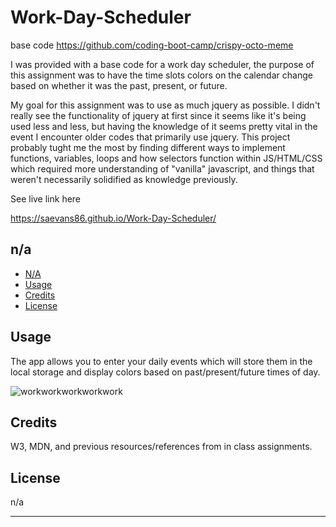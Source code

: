 # Work-Day-Scheduler
base code https://github.com/coding-boot-camp/crispy-octo-meme


I was provided with a base code for a work day scheduler, the purpose of this assignment was to have 
the time slots colors on the calendar change based on whether it was the past, present, or future. 


My goal for this assignment was to use as much jquery as possible. 
I didn't really see the functionality of jquery at first since it seems like it's being used less and less, but having the knowledge of it seems pretty vital in the event I encounter older codes that primarily use jquery. This project probably tught me the most by finding different ways to implement functions, variables, loops and how selectors function within JS/HTML/CSS which required more understanding of "vanilla" javascript, and things that weren't necessarily solidified as knowledge previously. 

See live link here

https://saevans86.github.io/Work-Day-Scheduler/

## n/a



- [N/A](#N/A)
- [Usage](#usage)
- [Credits](#credits)
- [License](#license)



## Usage

The app allows you to enter your daily events which will store them in the local storage and display colors based on past/present/future times of day.

![workworkworkworkwork](https://github.com/saevans86/Work-Day-Scheduler/assets/130856120/ce58b803-e08b-431c-b94e-07e71e3f66bd)


## Credits



W3, MDN, and previous resources/references from in class assignments.

## License

n/a

---
